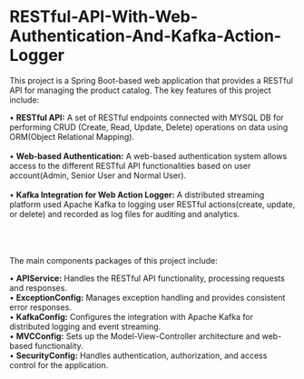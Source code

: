 # RESTful-API-With-Web-Authentication-And-Kafka-Action-Logger

This project is a Spring Boot-based web application that provides a RESTful API for managing the product catalog. The key features of this project include:

• **RESTful API:** A set of RESTful endpoints connected with MYSQL DB for performing CRUD (Create, Read, Update, Delete) operations on data using ORM(Object Relational Mapping).<br><br>
• **Web-based Authentication:** A web-based authentication system allows access to the different RESTful API functionalities based on user account(Admin, Senior User and Normal User).<br><br>
• **Kafka Integration for Web Action Logger:** A distributed streaming platform used Apache Kafka to logging user RESTful actions(create, update, or delete) and recorded as log files for auditing and analytics.<br><br><br><br>


The main components packages of this project include:

• **APIService:** Handles the RESTful API functionality, processing requests and responses.\
• **ExceptionConfig:** Manages exception handling and provides consistent error responses.\
• **KafkaConfig:** Configures the integration with Apache Kafka for distributed logging and event streaming.\
• **MVCConfig:** Sets up the Model-View-Controller architecture and web-based functionality.\
• **SecurityConfig:** Handles authentication, authorization, and access control for the application.
